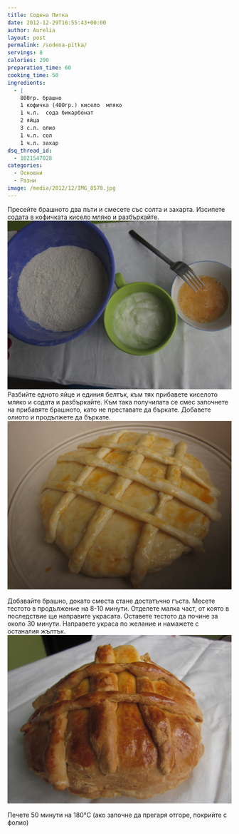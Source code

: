 ```yaml
---
title: Содена Питка
date: 2012-12-29T16:55:43+00:00
author: Aurelia
layout: post
permalink: /sodena-pitka/
servings: 8
calories: 200
preparation_time: 60
cooking_time: 50
ingredients:
  - |
    800гр. брашно
    1 кофичка (400гр.) кисело  мляко
    1 ч.л.  сода бикарбонат
    2 яйца
    3 с.л. олио
    1 ч.л. сол
    1 ч.л. захар
dsq_thread_id:
  - 1021547028
categories:
  - Основни
  - Разни
image: /media/2012/12/IMG_8570.jpg
---
```

Пресейте брашното два пъти и смесете със солта и захарта. Изсипете содата в кофичката кисело мляко и разбъркайте.
<img src="/media/2012/12/IMG_8537.jpg" class="alignleft" />
Разбийте едното яйце и единия белтък, към тях прибавете киселото мляко и содата и разбъркайте. Към така получилата се смес започнете на прибавяте брашното, като не преставате да бъркате. Добавете олиото и продължете да бъркате.
<img src="/media/2012/12/IMG_8542.jpg" class="alignright" />
  
Добавайте брашно, докато сместа стане достатъчно гъста. Месете тестото в продължение на 8-10 минути. Отделете малка част, от която в последствие ще направите украсата. Оставете тестото да почине за около 30 минути. Направете украса по желание и намажете с останалия жълтък.
<img src="/media/2012/12/IMG_8547.jpg" class="alignleft" />
  
Печете 50 минути на 180°С (ако започне да прегаря отгоре, покрийте с фолио)